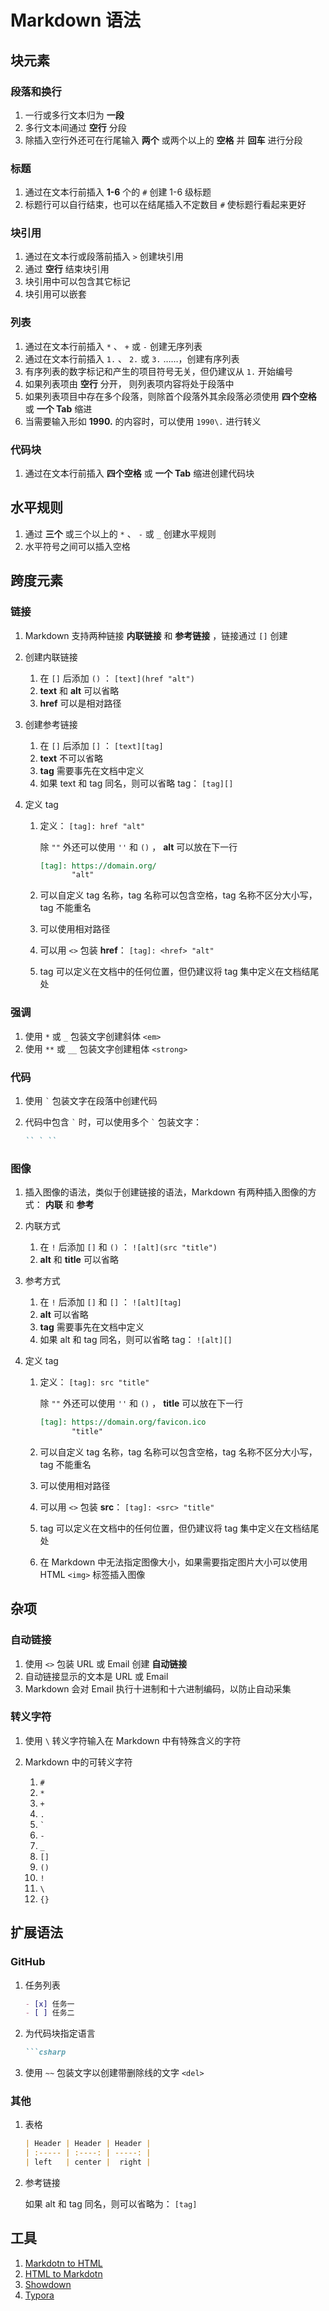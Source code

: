 
# Markdown 语法

## 块元素

### 段落和换行

1. 一行或多行文本归为 **一段**
2. 多行文本间通过 **空行** 分段
3. 除插入空行外还可在行尾输入 **两个** 或两个以上的 **空格** 并 **回车** 进行分段

### 标题

1. 通过在文本行前插入 **1-6** 个的 `#` 创建 1-6 级标题
2. 标题行可以自行结束，也可以在结尾插入不定数目 `#` 使标题行看起来更好

### 块引用

1. 通过在文本行或段落前插入 `>` 创建块引用
2. 通过 **空行** 结束块引用
3. 块引用中可以包含其它标记
4. 块引用可以嵌套

### 列表

1. 通过在文本行前插入 `*` 、 `+` 或 `-` 创建无序列表
2. 通过在文本行前插入 `1.` 、 `2.` 或 `3.` ……，创建有序列表
3. 有序列表的数字标记和产生的项目符号无关，但仍建议从 `1.` 开始编号
4. 如果列表项由 **空行** 分开， 则列表项内容将处于段落中
5. 如果列表项目中存在多个段落，则除首个段落外其余段落必须使用 **四个空格** 或 **一个 Tab** 缩进
6. 当需要输入形如 **1990\.** 的内容时，可以使用 `1990\.` 进行转义

### 代码块

1. 通过在文本行前插入 **四个空格** 或 **一个 Tab** 缩进创建代码块

## 水平规则

1. 通过 **三个** 或三个以上的 `*` 、 `-` 或 `_` 创建水平规则
2. 水平符号之间可以插入空格

## 跨度元素

### 链接

1. Markdown 支持两种链接 **内联链接** 和 **参考链接** ，链接通过 `[]` 创建
2. 创建内联链接

    1. 在 `[]` 后添加 `()` ： `[text](href "alt")`
    2. **text** 和 **alt** 可以省略
    3. **href** 可以是相对路径

3. 创建参考链接

    1. 在 `[]` 后添加 `[]` ： `[text][tag]`
    2. **text** 不可以省略
    3. **tag** 需要事先在文档中定义
    4. 如果 text 和 tag 同名，则可以省略 tag： `[tag][]`

4. 定义 tag

    1. 定义： `[tag]: href "alt"`

        除 `""` 外还可以使用 `''` 和 `()` ， **alt** 可以放在下一行

        ```markdown
        [tag]: https://domain.org/
               "alt"
        ```

    2. 可以自定义 tag 名称，tag 名称可以包含空格，tag 名称不区分大小写，tag 不能重名
    3. 可以使用相对路径
    4. 可以用 `<>` 包装 **href**： `[tag]: <href> "alt"`
    5. tag 可以定义在文档中的任何位置，但仍建议将 tag 集中定义在文档结尾处

### 强调

1. 使用 `*` 或 `_` 包装文字创建斜体 `<em>`
2. 使用 `**` 或 `__` 包装文字创建粗体 `<strong>`

### 代码

1. 使用 `` ` `` 包装文字在段落中创建代码
2. 代码中包含 `` ` `` 时，可以使用多个 `` ` `` 包装文字：

    ```markdown
    `` ` ``
    ```

### 图像

1. 插入图像的语法，类似于创建链接的语法，Markdown 有两种插入图像的方式： **内联** 和 **参考**
2. 内联方式

    1. 在 `!` 后添加 `[]` 和 `()` ： `![alt](src "title")`
    2. **alt** 和 **title** 可以省略

3. 参考方式

    1. 在 `!` 后添加 `[]` 和 `[]` ： `![alt][tag]`
    2. **alt** 可以省略
    3. **tag** 需要事先在文档中定义
    4. 如果 alt 和 tag 同名，则可以省略 tag： `![alt][]`

4. 定义 tag

    1. 定义： `[tag]: src "title"`

        除 `""` 外还可以使用 `''` 和 `()` ， **title** 可以放在下一行

        ```markdown
        [tag]: https://domain.org/favicon.ico
               "title"
        ```

    2. 可以自定义 tag 名称，tag 名称可以包含空格，tag 名称不区分大小写，tag 不能重名
    3. 可以使用相对路径
    4. 可以用 `<>` 包装 **src**： `[tag]: <src> "title"`
    5. tag 可以定义在文档中的任何位置，但仍建议将 tag 集中定义在文档结尾处
    6. 在 Markdown 中无法指定图像大小，如果需要指定图片大小可以使用 HTML `<img>` 标签插入图像

## 杂项

### 自动链接

1. 使用 `<>` 包装 URL 或 Email 创建 **自动链接**
2. 自动链接显示的文本是 URL 或 Email
3. Markdown 会对 Email 执行十进制和十六进制编码，以防止自动采集

### 转义字符

1. 使用 `\` 转义字符输入在 Markdown 中有特殊含义的字符
2. Markdown 中的可转义字符

    1. `#`
    2. `*`
    3. `+`
    4. `.`
    5. `` ` ``
    6. `-`
    7. `_`
    8. `[]`
    9. `()`
    10. `!`
    11. `\`
    12. `{}`

## 扩展语法

### GitHub

1. 任务列表

    ```markdown
    - [x] 任务一
    - [ ] 任务二
    ```

2. 为代码块指定语言

    ```markdown
    ```csharp
    ```

3. 使用 `~~` 包装文字以创建带删除线的文字 `<del>`

### 其他

1. 表格

    ```markdown
    | Header | Header | Header |
    | :----- | :----: | -----: |
    | left   | center |  right |
    ```

2. 参考链接

    如果 alt 和 tag 同名，则可以省略为： `[tag]`

## 工具

1. [Markdotn to HTML](https://daringfireball.net/projects/.markdown/dingus)
2. [HTML to Markdotn](http://domchristie.github.io/turndown/)
3. [Showdown](http://demo.showdownjs.com/)
4. [Typora](https://typora.io/)
